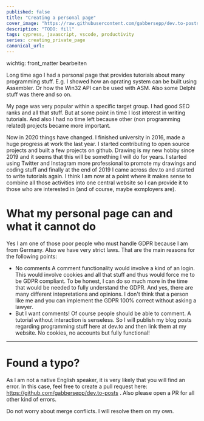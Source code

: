 ```yaml
---
published: false
title: "Creating a personal page"
cover_image: "https://raw.githubusercontent.com/gabbersepp/dev.to-posts/master/blog-posts/intellisense-for-cypress-fixture-files/assets/your-asset.png"
description: "TODO: fill"
tags: cypress, javascript, vscode, productivity
series: creating_private_page
canonical_url:
---
```

wichtig: front_matter bearbeiten

Long time ago I had a personal page that provides tutorials about many programming stuff. E.g. I showed how an oprating system can be built using Assembler. Or how the Win32 API can be used with ASM. Also some Delphi stuff was there and so on.

My page was very popular within a specific target group. I had good SEO ranks and all that stuff. But at some point in time I lost interest in writing tutorials. And also I had no time left because other (non programming related) projects became more important. 

Now in 2020 things have changed. I finished university in 2016, made a huge progress at work the last year. I started contributing to open source projects and built a few projects on github. Drawing is my new hobby since 2019 and it seems that this will be something I will do for years. I started using Twitter and Instagram more professional to promote my drawings and coding stuff and finally at the end of 2019 I came across dev.to and started to write tutorials again. I think I am now at a point where it makes sense to combine all those activities into one central website so I can provide it to those who are interested in (and of course, maybe exmployers are).

# What my personal page can and what it cannot do
Yes I am one of those poor people who must handle GDPR because I am from Germany. Also we have very strict laws. That are the main reasons for the following points:
+ No comments
    A comment functionality would involve a kind of an login. This would involve cookies and all that stuff and thus would force me to be GDPR compliant. To be honest, I can do so much more in the time that would be needed to fully understand the GDPR. And yes, there are many different intepretations and opinions. I don't think that a person like me and you can implement the GDPR 100% correct without asking a lawyer.
+ But I want comments!
    Of course people should be able to comment. A tutorial without interaction is senseless. So I will publish my blog posts regarding programming stuff here at dev.to and then link them at my website. No cookies, no accounts but fully functional!

 




----

# Found a typo?
As I am not a native English speaker, it is very likely that you will find an error. In this case, feel free to create a pull request here: https://github.com/gabbersepp/dev.to-posts . Also please open a PR for all other kind of errors.

Do not worry about merge conflicts. I will resolve them on my own. 